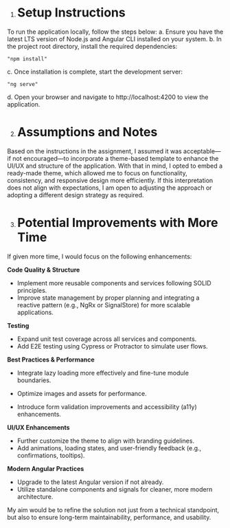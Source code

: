 1. # Setup Instructions

To run the application locally, follow the steps below:
a. Ensure you have the latest LTS version of Node.js and Angular CLI installed on your system.
b. In the project root directory, install the required dependencies:

    "npm install"

c. Once installation is complete, start the development server:

    "ng serve"

d. Open your browser and navigate to http://localhost:4200 to view the application.

2. # Assumptions and Notes

Based on the instructions in the assignment, I assumed it was acceptable—if not encouraged—to incorporate a theme-based template to enhance the UI/UX and structure of the application. With that in mind, I opted to embed a ready-made theme, which allowed me to focus on functionality, consistency, and responsive design more efficiently.
If this interpretation does not align with expectations, I am open to adjusting the approach or adopting a different design strategy as required.

3. # Potential Improvements with More Time
If given more time, I would focus on the following enhancements:

**Code Quality & Structure**
- Implement more reusable components and services following SOLID principles.
- Improve state management by proper planning and integrating a reactive pattern (e.g., NgRx or SignalStore) for more scalable applications.

**Testing**
- Expand unit test coverage across all services and components.
- Add E2E testing using Cypress or Protractor to simulate user flows.

**Best Practices & Performance**
- Integrate lazy loading more effectively and fine-tune module boundaries.

- Optimize images and assets for performance.

- Introduce form validation improvements and accessibility (a11y) enhancements.

**UI/UX Enhancements**

- Further customize the theme to align with branding guidelines.
- Add animations, loading states, and user-friendly feedback (e.g., confirmations, tooltips).

**Modern Angular Practices**

- Upgrade to the latest Angular version if not already.
- Utilize standalone components and signals for cleaner, more modern architecture.

My aim would be to refine the solution not just from a technical standpoint, but also to ensure long-term maintainability, performance, and usability.
